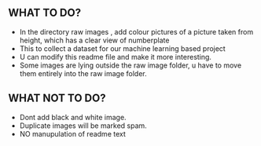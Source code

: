 ## WHAT TO DO?
- In the directory raw images , add colour pictures of a picture taken from height, which has a clear view of numberplate
- This to collect a dataset for our machine learning based project
- U can modify this readme file and make it more interesting.
- Some images are lying outside the raw image folder, u have to move them entirely into the raw image folder.

## WHAT NOT TO DO?
- Dont add black and white image.
- Duplicate images will be marked spam.
- NO manupulation of readme text
